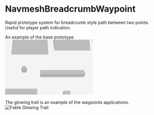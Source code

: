 # NavmeshBreadcrumbWaypoint
Rapid prototype system for breadcrumb style path between two points. Useful for player path indication.


An example of the base prototype
![Example gif](https://github.com/keiranlovett/NavmeshBreadcrumbWaypoint/blob/master/example.gif)

The glowing trail is an example of the waypoints applications.
![Fable Glowing Trail](http://guidesmedia.ign.com/guides/741361/images/fable2_b12_217.jpg)
